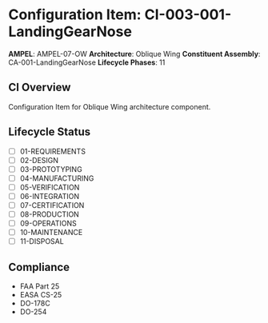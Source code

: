 # Configuration Item: CI-003-001-LandingGearNose

**AMPEL**: AMPEL-07-OW
**Architecture**: Oblique Wing
**Constituent Assembly**: CA-001-LandingGearNose
**Lifecycle Phases**: 11

## CI Overview
Configuration Item for Oblique Wing architecture component.

## Lifecycle Status
- [ ] 01-REQUIREMENTS
- [ ] 02-DESIGN
- [ ] 03-PROTOTYPING
- [ ] 04-MANUFACTURING
- [ ] 05-VERIFICATION
- [ ] 06-INTEGRATION
- [ ] 07-CERTIFICATION
- [ ] 08-PRODUCTION
- [ ] 09-OPERATIONS
- [ ] 10-MAINTENANCE
- [ ] 11-DISPOSAL

## Compliance
- FAA Part 25
- EASA CS-25
- DO-178C
- DO-254
